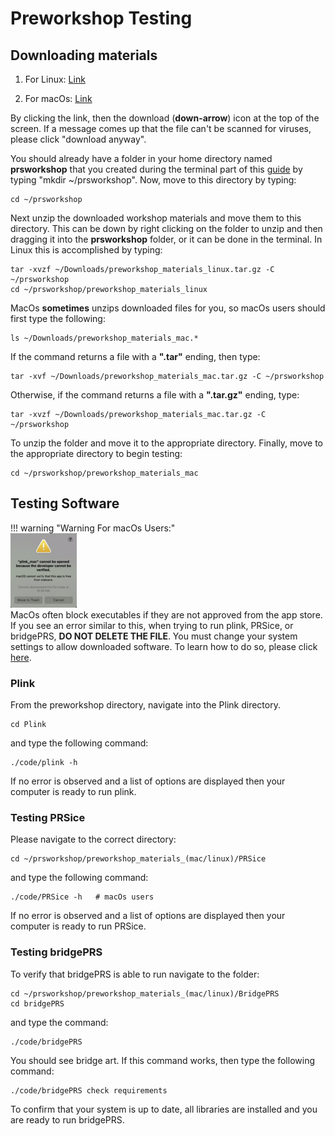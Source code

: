 [//]: ![Screenshot](img/sib1.jpg)

# Preworkshop Testing

## Downloading materials 

1. For Linux: [Link](https://drive.google.com/file/d/16Ah4-aSHlDd-jhkc0-LKDcN0omRai13L/view?usp=sharing)

2. For macOs: [Link](https://drive.google.com/file/d/1JyXzsUaWAOId-qajwVFvb5Myp0xR7obq/view?usp=sharing) 



By clicking the link, then the download (**down-arrow**) icon at the top of the screen.  If a message  comes up that 
the file can't be scanned for viruses, please click "download anyway".  

You should already have a folder in your home directory named **prsworkshop** that you created during the terminal 
part of this [guide](prep_terminal) by typing "mkdir ~/prsworkshop".  Now, move to this directory by typing: 

    cd ~/prsworkshop 

Next unzip the downloaded workshop materials and move them to this directory.  This can be down by right clicking on the folder to unzip and 
then dragging it into the **prsworkshop** folder, or it can be done in the terminal.  In Linux this is accomplished by typing: 

    tar -xvzf ~/Downloads/preworkshop_materials_linux.tar.gz -C ~/prsworkshop
    cd ~/prsworkshop/preworkshop_materials_linux 

MacOs **sometimes** unzips downloaded files for you, so macOs users should first type the following: 

    ls ~/Downloads/preworkshop_materials_mac.* 

If the command returns a file with a **".tar"** ending, then type: 

    tar -xvf ~/Downloads/preworkshop_materials_mac.tar.gz -C ~/prsworkshop 

Otherwise, if the command returns a file with a **".tar.gz"** ending, type:  
    
    tar -xvzf ~/Downloads/preworkshop_materials_mac.tar.gz -C ~/prsworkshop 

To unzip the folder and move it to the appropriate directory.  Finally, move to the appropriate directory to begin testing: 

    cd ~/prsworkshop/preworkshop_materials_mac 



## Testing Software

!!! warning "Warning For macOs Users:"                                                                                                                                                                                         
    ![Screenshot](images/mac_plink_small.png)     
    MacOs often block executables if they are not approved from the app store.  If you see an error similar to this, when trying to run plink, PRSice, or bridgePRS, **DO NOT DELETE THE FILE**.  You must change your system settings to allow downloaded software.  To learn how to do so, please click [here](misc_plink_problem.md).   

### Plink 
                                                                                                                                                                                                            
From the preworkshop directory, navigate into the Plink directory. 

    cd Plink 

and type the following command: 

    ./code/plink -h 
 

If no error is observed and a list of options are displayed then your computer is ready to run plink. 



### Testing PRSice 

Please navigate to the correct directory: 


    cd ~/prsworkshop/preworkshop_materials_(mac/linux)/PRSice 

    
and type the following command: 

    ./code/PRSice -h   # macOs users 


If no error is observed and a list of options are displayed then your computer is ready to run PRSice. 

<!--                                                                                                                                                                                                                        
To learn more, please navigate to the tutorial directory: 

    cd ~/preworkshop_materials/PRSice/tutorial 

And follow the directions in our please see our [PRSice tutorial](misc_plink.md).                                                                                                                      
-->  




### Testing bridgePRS 

To verify that bridgePRS is able to run navigate to the folder: 

    cd ~/prsworkshop/preworkshop_materials_(mac/linux)/BridgePRS
    cd bridgePRS 

and type the command: 

    ./code/bridgePRS 

You should see bridge art. If this command works, then type the following command: 

    ./code/bridgePRS check requirements 


To confirm that your system is up to date, all libraries are installed and you are ready to run bridgePRS. 





                                                                                                                                                                                                                            
